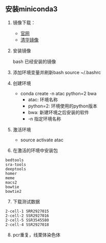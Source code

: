 ## 安装miniconda3 

1. 镜像下载： 
	* [官网](https://docs.conda.io/en/latest/miniconda.html) 
	* [清华镜像](https://mirrors.tuna.tsinghua.edu.cn/help/anaconda/) 

2. 安装镜像
	
	bash 已经安装的镜像

3. 添加环境变量并刷新bash
	source ~/.bashrc
4. 创建环境
	* conda create -n atac python=2 bwa
		* atac: 环境名称 
		* python=2: 环境使用的python版本
		* bwa: 新建环境之后安装的软件
		* -n 指定环境名称
5. 激活环境
	* source activate atac


6. 在激活的环境中安装包

```
bedtools
sra-tools
deeptools
homer
meme
macs2
bowtie
bowtie2
```

7. 下载测试数据

```
2-cell-1 SRR2927015 
2-cell-2 SSR2927016 
2-cell-5 SSR3545580
2-cell-4 SSR2927018
```

8. pcr重复，线栗体染色体
